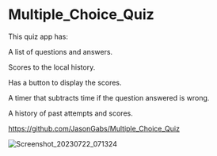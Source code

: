 # Multiple_Choice_Quiz

This quiz app has:


A list of questions and answers.

Scores to the local history.

Has a button to display the scores.

A timer that subtracts time if the question answered is wrong.

A history of past attempts and scores.

https://github.com/JasonGabs/Multiple_Choice_Quiz

![Screenshot_20230722_071324](https://github.com/JasonGabs/Multiple_Choice_Quiz/assets/29087811/63fa411a-2541-437a-8488-35c54859a51d)
